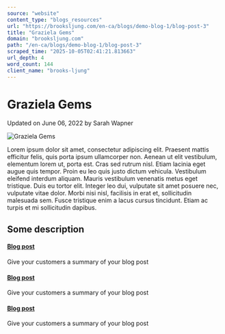 ```yaml
---
source: "website"
content_type: "blogs_resources"
url: "https://brooksljung.com/en-ca/blogs/demo-blog-1/blog-post-3"
title: "Graziela Gems"
domain: "brooksljung.com"
path: "/en-ca/blogs/demo-blog-1/blog-post-3"
scraped_time: "2025-10-05T02:41:21.813663"
url_depth: 4
word_count: 144
client_name: "brooks-ljung"
---
```


# Graziela Gems

Updated on  June 06, 2022 by  Sarah Wapner

![Graziela Gems](//brooksljung.com/cdn/shop/articles/Screenshot_2022-06-03_124519.jpg?v=1654285940&width=2200)

Lorem ipsum dolor sit amet, consectetur adipiscing elit. Praesent mattis efficitur felis, quis porta ipsum ullamcorper non. Aenean ut elit vestibulum, elementum lorem ut, porta est. Cras sed rutrum nisl. Etiam lacinia eget augue quis tempor. Proin eu leo quis justo dictum vehicula. Vestibulum eleifend interdum aliquam. Mauris vestibulum venenatis metus eget tristique. Duis eu tortor elit. Integer leo dui, vulputate sit amet posuere nec, vulputate vitae dolor. Morbi nisi nisl, facilisis in erat et, sollicitudin malesuada sem. Fusce tristique enim a lacus cursus tincidunt. Etiam ac turpis et mi sollicitudin dapibus.

## Some description

#### [Blog post](javasccript:;)

Give your customers a summary of your blog post

#### [Blog post](javasccript:;)

Give your customers a summary of your blog post

#### [Blog post](javasccript:;)

Give your customers a summary of your blog post
